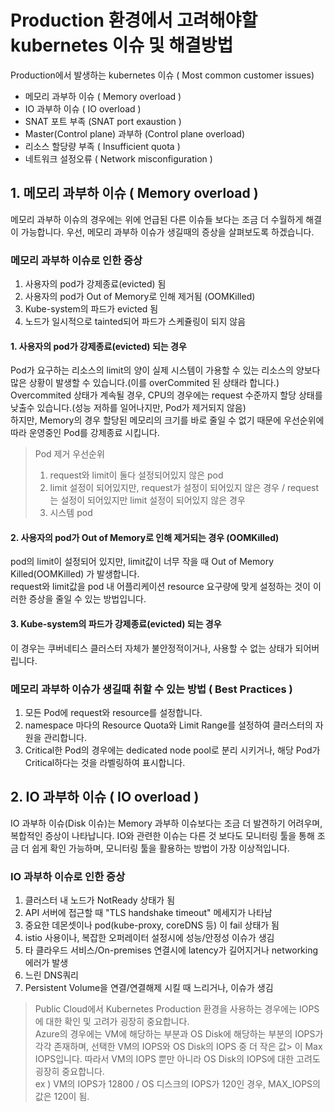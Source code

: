 # Production 환경에서 고려해야할 kubernetes 이슈 및 해결방법

Production에서 발생하는 kubernetes 이슈 ( Most common customer issues)
* 메모리 과부하 이슈 ( Memory overload )
* IO 과부하 이슈 ( IO overload )
* SNAT 포트 부족 (SNAT port exaustion )
* Master(Control plane) 과부하 (Control plane overload)
* 리소스 할당량 부족 ( Insufficient quota )
* 네트워크 설정오류 ( Network misconfiguration ) 


## 1. 메모리 과부하 이슈 ( Memory overload )
메모리 과부하 이슈의 경우에는 위에 언급된 다른 이슈들 보다는 조금 더 수월하게 해결이 가능합니다. 
우선, 메모리 과부하 이슈가 생길때의 증상을 살펴보도록 하겠습니다.

### 메모리 과부하 이슈로 인한 증상
1. 사용자의 pod가 강제종료(evicted) 됨  
2. 사용자의 pod가 Out of Memory로 인해 제거됨 (OOMKilled)  
3. Kube-system의 파드가 evicted 됨  
4. 노드가 일시적으로 tainted되어 파드가 스케쥴링이 되지 않음  


#### 1. 사용자의 pod가 강제종료(evicted) 되는 경우
Pod가 요구하는 리소스의 limit의 양이 실제 시스템이 가용할 수 있는 리소스의 양보다 많은 상황이 발생할 수 있습니다.(이를 overCommited 된 상태라 합니다.)
Overcommited 상태가 계속될 경우, CPU의 경우에는 request 수준까지 할당 상태를 낮출수 있습니다.(성능 저하를 일어나지만, Pod가 제거되지 않음)  
하지만, Memory의 경우 할당된 메모리의 크기를 바로 줄일 수 없기 때문에 우선순위에 따라 운영중인 Pod를 강제종료 시킵니다.

> Pod 제거 우선순위
> 1. request와 limit이 둘다 설정되어있지 않은 pod
> 2. limit 설정이 되어있지만, request가 설정이 되어있지 않은 경우 / request는 설정이 되어있지만 limit 설정이 되어있지 않은 경우
> 3. 시스템 pod


#### 2. 사용자의 pod가 Out of Memory로 인해 제거되는 경우 (OOMKilled)
pod의 limit이 설정되어 있지만, limit값이 너무 작을 때 Out of Memory Killed(OOMKilled) 가 발생합니다.  
request와 limit값을 pod 내 어플리케이션 resource 요구량에 맞게 설정하는 것이 이러한 증상을 줄일 수 있는 방법입니다.


#### 3. Kube-system의 파드가 강제종료(evicted) 되는 경우
이 경우는 쿠버네티스 클러스터 자체가 불안정적이거나, 사용할 수 없는 상태가 되어버립니다.


### 메모리 과부하 이슈가 생길때 취할 수 있는 방법 ( Best Practices )
1. 모든 Pod에 request와 resource를 설정합니다.
2. namespace 마다의 Resource Quota와 Limit Range를 설정하여 클러스터의 자원을 관리합니다.
3. Critical한 Pod의 경우에는 dedicated node pool로 분리 시키거나, 해당 Pod가 Critical하다는 것을 라벨링하여 표시합니다.  



## 2. IO 과부하 이슈 ( IO overload )
IO 과부하 이슈(Disk 이슈)는 Memory 과부하 이슈보다는 조금 더 발견하기 어려우며, 복합적인 증상이 나타납니다. 
IO와 관련한 이슈는 다른 것 보다도 모니터링 툴을 통해 조금 더 쉽게 확인 가능하며, 모니터링 툴을 활용하는 방법이 가장 이상적입니다.

### IO 과부하 이슈로 인한 증상
1. 클러스터 내 노드가 NotReady 상태가 됨
2. API 서버에 접근할 때 "TLS handshake timeout" 메세지가 나타남
3. 중요한 데몬셋이나 pod(kube-proxy, coreDNS 등) 이 fail 상태가 됨
4. istio 사용이나, 복잡한 오퍼레이터 설정시에 성능/안정성 이슈가 생김
5. 타 클라우드 서비스/On-premises 연결시에 latency가 길어지거나 networking 에러가 발생
6. 느린 DNS쿼리
7. Persistent Volume을 연결/연결해제 시킬 때 느리거나, 이슈가 생김  

> Public Cloud에서 Kubernetes Production 환경을 사용하는 경우에는 IOPS에 대한 확인 및 고려가 굉장히 중요합니다.   
> Azure의 경우에는 VM에 해당하는 부분과 OS Disk에 해당하는 부분의 IOPS가 각각 존재하며, 선택한 VM의 IOPS와 OS Disk의 IOPS 중 더 작은 값> 이 Max IOPS입니다. 따라서 VM의 IOPS 뿐만 아니라 OS Disk의 IOPS에 대한 고려도 굉장히 중요합니다.  
> ex ) VM의 IOPS가 12800 / OS 디스크의 IOPS가 120인 경우, MAX_IOPS의 값은 120이 됨.  
